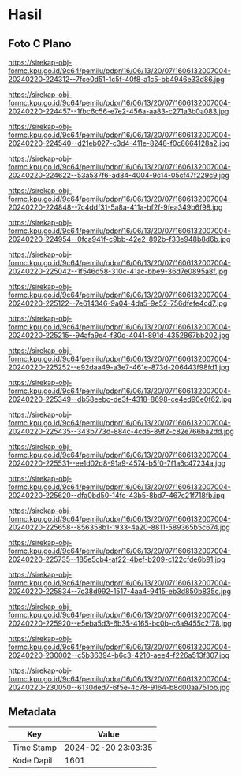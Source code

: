 # Hasil

## Foto C Plano

https://sirekap-obj-formc.kpu.go.id/9c64/pemilu/pdpr/16/06/13/20/07/1606132007004-20240220-224312--7fce0d51-1c5f-40f8-a1c5-bb4946e33d86.jpg

https://sirekap-obj-formc.kpu.go.id/9c64/pemilu/pdpr/16/06/13/20/07/1606132007004-20240220-224457--1fbc6c56-e7e2-456a-aa83-c271a3b0a083.jpg

https://sirekap-obj-formc.kpu.go.id/9c64/pemilu/pdpr/16/06/13/20/07/1606132007004-20240220-224540--d21eb027-c3d4-411e-8248-f0c8664128a2.jpg

https://sirekap-obj-formc.kpu.go.id/9c64/pemilu/pdpr/16/06/13/20/07/1606132007004-20240220-224622--53a537f6-ad84-4004-9c14-05cf47f229c9.jpg

https://sirekap-obj-formc.kpu.go.id/9c64/pemilu/pdpr/16/06/13/20/07/1606132007004-20240220-224848--7c4ddf31-5a8a-411a-bf2f-9fea349b6f98.jpg

https://sirekap-obj-formc.kpu.go.id/9c64/pemilu/pdpr/16/06/13/20/07/1606132007004-20240220-224954--0fca941f-c9bb-42e2-892b-f33e948b8d6b.jpg

https://sirekap-obj-formc.kpu.go.id/9c64/pemilu/pdpr/16/06/13/20/07/1606132007004-20240220-225042--1f546d58-310c-41ac-bbe9-36d7e0895a8f.jpg

https://sirekap-obj-formc.kpu.go.id/9c64/pemilu/pdpr/16/06/13/20/07/1606132007004-20240220-225122--7e614346-9a04-4da5-9e52-756dfefe4cd7.jpg

https://sirekap-obj-formc.kpu.go.id/9c64/pemilu/pdpr/16/06/13/20/07/1606132007004-20240220-225215--94afa9e4-f30d-4041-891d-4352867bb202.jpg

https://sirekap-obj-formc.kpu.go.id/9c64/pemilu/pdpr/16/06/13/20/07/1606132007004-20240220-225252--e92daa49-a3e7-461e-873d-206443f98fd1.jpg

https://sirekap-obj-formc.kpu.go.id/9c64/pemilu/pdpr/16/06/13/20/07/1606132007004-20240220-225349--db58eebc-de3f-4318-8698-ce4ed90e0f62.jpg

https://sirekap-obj-formc.kpu.go.id/9c64/pemilu/pdpr/16/06/13/20/07/1606132007004-20240220-225435--343b773d-884c-4cd5-89f2-c82e766ba2dd.jpg

https://sirekap-obj-formc.kpu.go.id/9c64/pemilu/pdpr/16/06/13/20/07/1606132007004-20240220-225531--ee1d02d8-91a9-4574-b5f0-7f1a6c47234a.jpg

https://sirekap-obj-formc.kpu.go.id/9c64/pemilu/pdpr/16/06/13/20/07/1606132007004-20240220-225620--dfa0bd50-14fc-43b5-8bd7-467c21f718fb.jpg

https://sirekap-obj-formc.kpu.go.id/9c64/pemilu/pdpr/16/06/13/20/07/1606132007004-20240220-225658--856358b1-1933-4a20-8811-589365b5c674.jpg

https://sirekap-obj-formc.kpu.go.id/9c64/pemilu/pdpr/16/06/13/20/07/1606132007004-20240220-225735--185e5cb4-af22-4bef-b209-c122cfde6b91.jpg

https://sirekap-obj-formc.kpu.go.id/9c64/pemilu/pdpr/16/06/13/20/07/1606132007004-20240220-225834--7c38d992-1517-4aa4-9415-eb3d850b835c.jpg

https://sirekap-obj-formc.kpu.go.id/9c64/pemilu/pdpr/16/06/13/20/07/1606132007004-20240220-225920--e5eba5d3-6b35-4165-bc0b-c6a9455c2f78.jpg

https://sirekap-obj-formc.kpu.go.id/9c64/pemilu/pdpr/16/06/13/20/07/1606132007004-20240220-230002--c5b36394-b6c3-4210-aee4-f226a513f307.jpg

https://sirekap-obj-formc.kpu.go.id/9c64/pemilu/pdpr/16/06/13/20/07/1606132007004-20240220-230050--6130ded7-6f5e-4c78-9164-b8d00aa751bb.jpg


## Metadata

| Key        | Value               |
| ---------- | ------------------- |
| Time Stamp | 2024-02-20 23:03:35 |
| Kode Dapil | 1601                |




